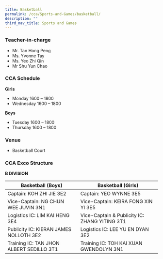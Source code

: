```yaml
---
title: Basketball
permalink: /cca/Sports-and-Games/basketball/
description: ""
third_nav_title: Sports and Games
---
```

### Teacher-in-charge
* Mr. Tan Hong Peng 
* Ms. Yvonne Tay 
* Ms. Yeo Zhi Qin 
* Mr Shu Yun Chao

### CCA Schedule
**Girls**
* Monday 1600 – 1800
* Wednesday 1600 – 1800

**Boys**
* Tuesday 1600 – 1800
* Thursday 1600 – 1800

### Venue
* Basketball Court

### CCA Exco Structure

**B DIVISION**

| Basketball (Boys) | Basketball (Girls) |
| -------- | -------- |
| Captain: KOH ZHI JIE 3E2     | Captain: YEO WYNNE 3E5     |
| Vice-Captain: NG CHUN WEE JUVIN 3N1     | Vice-Captain: KEIRA FONG XIN YI 3E5     |
| Logistics IC: LIM KAI HENG 3E4     | Vice-Captain & Publicity IC: ZHANG YITING 3T1     |
| Publicity IC: KIERAN JAMES NOLLOTH 3E2     | Logistics IC: LEE YU EN DYAN 3E2     |
| Training IC: TAN JHON ALBERT SEDILLO 3T1     | Training IC: TOH KAI XUAN GWENDOLYN 3N1     |

